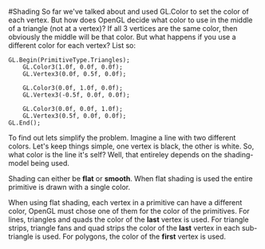 #Shading
So far we've talked about and used GL.Color to set the color of each vertex. But how does OpenGL decide what color to use in the middle of a triangle (not at a vertex)? If all 3 vertices are the same color, then obviously the middle will be that color. But what happens if you use a different color for each vertex? List so:

```
GL.Begin(PrimitiveType.Triangles);
    GL.Color3(1.0f, 0.0f, 0.0f);
    GL.Vertex3(0.0f, 0.5f, 0.0f);
    
    GL.Color3(0.0f, 1.0f, 0.0f);
    GL.Vertex3(-0.5f, 0.0f, 0.0f);
    
    GL.Color3(0.0f, 0.0f, 1.0f);
    GL.Vertex3(0.5f, 0.0f, 0.0f);
GL.End();
```

To find out lets simplify the problem. Imagine a line with two different colors. Let's keep things simple, one vertex is black, the other is white. So, what color is the line it's self? Well, that entireley depends on the shading-model being used.

Shading can either be __flat__ or __smooth__. When flat shading is used the entire primitive is drawn with a single color. 

When using flat shading, each vertex in a primitive can have a different color, OpenGL must chose one of them for the color of the primitives. For lines, triangles and quads the color of the __last__ vertex is used. For triangle strips, triangle fans and quad strips the color of the __last__ vertex in each sub-triangle is used. For polygons, the color of the __first__ vertex is used.